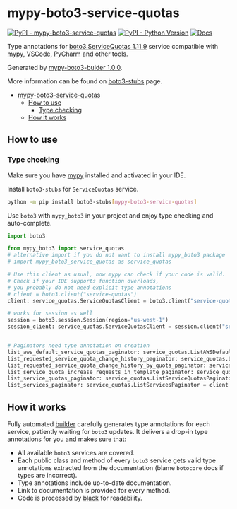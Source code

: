 # mypy-boto3-service-quotas

[![PyPI - mypy-boto3-service-quotas](https://img.shields.io/pypi/v/mypy-boto3-service-quotas.svg?color=blue)](https://pypi.org/project/mypy-boto3-service-quotas)
[![PyPI - Python Version](https://img.shields.io/pypi/pyversions/mypy-boto3-service-quotas.svg?color=blue)](https://pypi.org/project/mypy-boto3-service-quotas)
[![Docs](https://img.shields.io/readthedocs/mypy-boto3-builder.svg?color=blue)](https://mypy-boto3-builder.readthedocs.io/)

Type annotations for
[boto3.ServiceQuotas 1.11.9](https://boto3.amazonaws.com/v1/documentation/api/1.11.9/reference/services/service-quotas.html#ServiceQuotas) service
compatible with [mypy](https://github.com/python/mypy), [VSCode](https://code.visualstudio.com/),
[PyCharm](https://www.jetbrains.com/pycharm/) and other tools.

Generated by [mypy-boto3-buider 1.0.0](https://github.com/vemel/mypy_boto3_builder).

More information can be found on [boto3-stubs](https://pypi.org/project/boto3-stubs/) page.

- [mypy-boto3-service-quotas](#mypy-boto3-service-quotas)
  - [How to use](#how-to-use)
    - [Type checking](#type-checking)
  - [How it works](#how-it-works)

## How to use

### Type checking

Make sure you have [mypy](https://github.com/python/mypy) installed and activated in your IDE.

Install `boto3-stubs` for `ServiceQuotas` service.

```bash
python -m pip install boto3-stubs[mypy-boto3-service-quotas]
```

Use `boto3` with `mypy_boto3` in your project and enjoy type checking and auto-complete.

```python
import boto3

from mypy_boto3 import service_quotas
# alternative import if you do not want to install mypy_boto3 package
# import mypy_boto3_service_quotas as service_quotas

# Use this client as usual, now mypy can check if your code is valid.
# Check if your IDE supports function overloads,
# you probably do not need explicit type annotations
# client = boto3.client("service-quotas")
client: service_quotas.ServiceQuotasClient = boto3.client("service-quotas")

# works for session as well
session = boto3.session.Session(region="us-west-1")
session_client: service_quotas.ServiceQuotasClient = session.client("service-quotas")


# Paginators need type annotation on creation
list_aws_default_service_quotas_paginator: service_quotas.ListAWSDefaultServiceQuotasPaginator = client.get_paginator("list_aws_default_service_quotas")
list_requested_service_quota_change_history_paginator: service_quotas.ListRequestedServiceQuotaChangeHistoryPaginator = client.get_paginator("list_requested_service_quota_change_history")
list_requested_service_quota_change_history_by_quota_paginator: service_quotas.ListRequestedServiceQuotaChangeHistoryByQuotaPaginator = client.get_paginator("list_requested_service_quota_change_history_by_quota")
list_service_quota_increase_requests_in_template_paginator: service_quotas.ListServiceQuotaIncreaseRequestsInTemplatePaginator = client.get_paginator("list_service_quota_increase_requests_in_template")
list_service_quotas_paginator: service_quotas.ListServiceQuotasPaginator = client.get_paginator("list_service_quotas")
list_services_paginator: service_quotas.ListServicesPaginator = client.get_paginator("list_services")
```

## How it works

Fully automated [builder](https://github.com/vemel/mypy_boto3_builder) carefully generates
type annotations for each service, patiently waiting for `boto3` updates. It delivers
a drop-in type annotations for you and makes sure that:

- All available `boto3` services are covered.
- Each public class and method of every `boto3` service gets valid type annotations
  extracted from the documentation (blame `botocore` docs if types are incorrect).
- Type annotations include up-to-date documentation.
- Link to documentation is provided for every method.
- Code is processed by [black](https://github.com/psf/black) for readability.